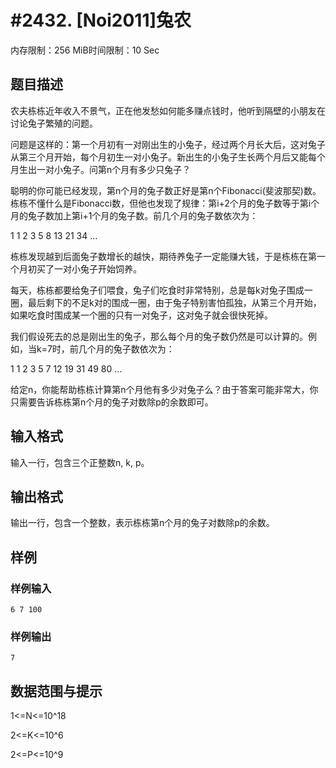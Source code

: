 # #2432. [Noi2011]兔农

内存限制：256 MiB时间限制：10 Sec

## 题目描述

 农夫栋栋近年收入不景气，正在他发愁如何能多赚点钱时，他听到隔壁的小朋友在讨论兔子繁殖的问题。

问题是这样的：第一个月初有一对刚出生的小兔子，经过两个月长大后，这对兔子从第三个月开始，每个月初生一对小兔子。新出生的小兔子生长两个月后又能每个月生出一对小兔子。问第n个月有多少只兔子？

聪明的你可能已经发现，第n个月的兔子数正好是第n个Fibonacci(斐波那契)数。栋栋不懂什么是Fibonacci数，但他也发现了规律：第i+2个月的兔子数等于第i个月的兔子数加上第i+1个月的兔子数。前几个月的兔子数依次为：

1 1 2 3 5 8 13 21 34 &hellip;

栋栋发现越到后面兔子数增长的越快，期待养兔子一定能赚大钱，于是栋栋在第一个月初买了一对小兔子开始饲养。

每天，栋栋都要给兔子们喂食，兔子们吃食时非常特别，总是每k对兔子围成一圈，最后剩下的不足k对的围成一圈，由于兔子特别害怕孤独，从第三个月开始，如果吃食时围成某一个圈的只有一对兔子，这对兔子就会很快死掉。

我们假设死去的总是刚出生的兔子，那么每个月的兔子数仍然是可以计算的。例如，当k=7时，前几个月的兔子数依次为：

1 1 2 3 5 7 12 19 31 49 80 &hellip;

给定n，你能帮助栋栋计算第n个月他有多少对兔子么？由于答案可能非常大，你只需要告诉栋栋第n个月的兔子对数除p的余数即可。

## 输入格式



输入一行，包含三个正整数n, k, p。

## 输出格式

 

输出一行，包含一个整数，表示栋栋第n个月的兔子对数除p的余数。

## 样例

### 样例输入

    
    
    
    6 7 100
    
    
    

### 样例输出

    
    
    
    7
    

## 数据范围与提示

 1<=N<=10^18

2<=K<=10^6

2<=P<=10^9
